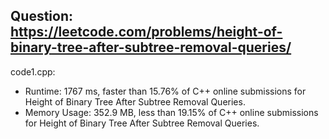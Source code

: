 ## Question: https://leetcode.com/problems/height-of-binary-tree-after-subtree-removal-queries/

code1.cpp:
* Runtime: 1767 ms, faster than 15.76% of C++ online submissions for Height of Binary Tree After Subtree Removal Queries.
* Memory Usage: 352.9 MB, less than 19.15% of C++ online submissions for Height of Binary Tree After Subtree Removal Queries.